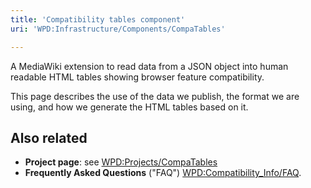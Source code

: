 ```yaml
---
title: 'Compatibility tables component'
uri: 'WPD:Infrastructure/Components/CompaTables'

---
```

A MediaWiki extension to read data from a JSON object into human readable HTML tables showing browser feature compatibility.

This page describes the use of the data we publish, the format we are using, and how we generate the HTML tables based on it.

## Also related

-   **Project page**: see [WPD:Projects/CompaTables](/WPD:Projects/CompaTables)
-   **Frequently Asked Questions** ("FAQ") [WPD:Compatibility\_Info/FAQ](/WPD:Compatibility_Info/FAQ).
